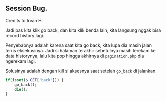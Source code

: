 ## Session Bug.
Credits to Irvan H.

Jadi pas kita klik go back, dan kita klik benda lain, kita langsung nggak bisa record history lagi.

Penyebabnya adalah karena saat kita go back, kita lupa dia masih jalan terus eksekusinya. Jadi si halaman terakhir sebetulnya masih terekam ke data historynya, lalu kita pop hingga akhirnya di `pagination.php` dia ngerekam lagi.


Solusinya adalah dengan kill si aksesnya saat setelah `go_back` di jalankan.


```php
if(isset($_GET['back'])) {
    go_back();
    die();
}
```